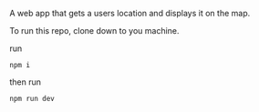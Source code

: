A web app that gets a users location and displays it on the map. 

To run this repo, clone down to you machine. 

run 

`npm i`

then run 

`npm run dev`